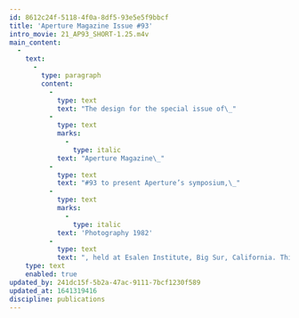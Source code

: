 ```yaml
---
id: 8612c24f-5118-4f0a-8df5-93e5e5f9bbcf
title: 'Aperture Magazine Issue #93'
intro_movie: 21_AP93_SHORT-1.25.m4v
main_content:
  -
    text:
      -
        type: paragraph
        content:
          -
            type: text
            text: "The design for the special issue of\_"
          -
            type: text
            marks:
              -
                type: italic
            text: "Aperture Magazine\_"
          -
            type: text
            text: "#93 to present Aperture’s symposium,\_"
          -
            type: text
            marks:
              -
                type: italic
            text: 'Photography 1982'
          -
            type: text
            text: ", held at Esalen Institute, Big Sur, California. This issue offered edited transcriptions of some of the talks presented, of discussions held among the sixteen individuals as a record of their exchange, and texts that offer new directions for the future of the Photography field.\_"
    type: text
    enabled: true
updated_by: 241dc15f-5b2a-47ac-9111-7bcf1230f589
updated_at: 1641319416
discipline: publications
---
```

